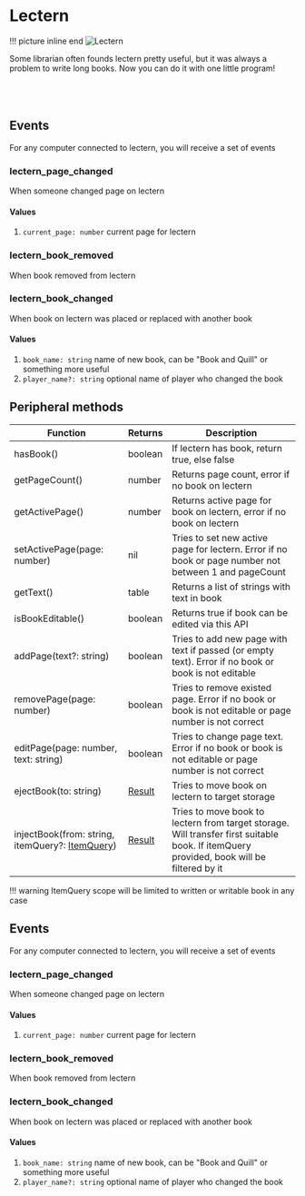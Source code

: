 # Lectern

!!! picture inline end
    ![Lectern](lectern.png)


Some librarian often founds lectern pretty useful, but it was always a problem to write long books. Now you can do it with one little program!
<br class="clearBoth" />
<br class="clearBoth" />
<br class="clearBoth" />
<br class="clearBoth" />

## Events

For any computer connected to lectern, you will receive a set of events

### lectern_page_changed

When someone changed page on lectern

#### Values

1. `current_page: number` current page for lectern

### lectern_book_removed

When book removed from lectern

### lectern_book_changed

When book on lectern was placed or replaced with another book

#### Values

1. `book_name: string` name of new book, can be "Book and Quill" or something more useful
2. `player_name?: string` optional name of player who changed the book

## Peripheral methods

| Function                                | Returns | Description                                                                                                                           |
|-----------------------------------------|---------|---------------------------------------------------------------------------------------------------------------------------------------|
| hasBook()                               | boolean | If lectern has book, return true, else false                                                                                          |
| getPageCount()                          | number  | Returns page count, error if no book on lectern                                                                                       |
| getActivePage()                         | number  | Returns active page for book on lectern, error if no book on lectern                                                                  |
| setActivePage(page: number)             | nil     | Tries to set new active page for lectern. Error if no book or page number not between 1 and pageCount                                 |
| getText()                               | table   | Returns a list of strings with text in book                                                                                           |
| isBookEditable()                        | boolean | Returns true if book can be edited via this API                                                                                       |
| addPage(text?: string)                  | boolean | Tries to add new page with text if passed (or empty text). Error if no book or book is not editable                                   |
| removePage(page: number)                | boolean | Tries to remove existed page. Error if no book or book is not editable or page number is not correct                                  |
| editPage(page: number, text: string)    | boolean | Tries to change page text. Error if no book or book is not editable or page number is not correct                                     |
| ejectBook(to: string)                   | [Result](introduction.md#result)  | Tries to move book on lectern to target storage                                                                                       |
| injectBook(from: string, itemQuery?: [ItemQuery](introduction.md#itemquery)) | [Result](introduction.md#result)  | Tries to move book to lectern from target storage. Will transfer first suitable book. If itemQuery provided, book will be filtered by it |

!!! warning
    ItemQuery scope will be limited to written or writable book in any case

## Events

For any computer connected to lectern, you will receive a set of events

### lectern_page_changed

When someone changed page on lectern

#### Values

1. `current_page: number` current page for lectern

### lectern_book_removed

When book removed from lectern

### lectern_book_changed

When book on lectern was placed or replaced with another book

#### Values

1. `book_name: string` name of new book, can be "Book and Quill" or something more useful
2. `player_name?: string` optional name of player who changed the book